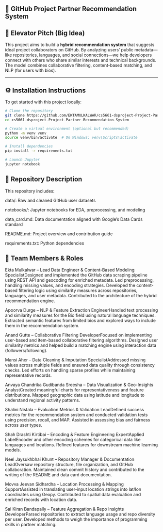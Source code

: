 ## 🤝 GitHub Project Partner Recommendation System

## 🚀 Elevator Pitch (Big Idea)
This project aims to build a **hybrid recommendation system** that suggests ideal project collaborators on GitHub. By analyzing users’ public metadata—like repositories, languages, and social connections—we help developers connect with others who share similar interests and technical backgrounds. The model combines collaborative filtering, content-based matching, and NLP (for users with bios).

---

## ⚙️ Installation Instructions

To get started with this project locally:

```bash
# Clone the repository
git clone https://github.com/EKTAMULKALWAR/cs5661-dsproject-Project-Partner-Recommendation-System.git
cd cs5661-dsproject-Project-Partner-Recommendation-System

# Create a virtual environment (optional but recommended)
python -m venv venv
source venv/bin/activate  # On Windows: venv\Scripts\activate

# Install dependencies
pip install -r requirements.txt

# Launch Jupyter
jupyter notebook
```

 
## 📂 Repository Description

This repository includes:

data/: Raw and cleaned GitHub user datasets

notebooks/: Jupyter notebooks for EDA, preprocessing, and modeling

data_card.md: Data documentation aligned with Google’s Data Cards standard

README.md: Project overview and contribution guide

requirements.txt: Python dependencies





## 👥 Team Members & Roles

Ekta Mulkalwar – Lead Data Engineer & Content-Based Modeling SpecialistDesigned and implemented the GitHub data scraping pipeline using REST API and geocoding for enriched metadata. Led preprocessing, handling missing values, and encoding strategies. Developed the content-based filtering logic using similarity measures across repositories, languages, and user metadata. Contributed to the architecture of the hybrid recommendation engine.

Apoorva Durge – NLP & Feature Extraction EngineerHandled text processing and similarity measures for the Bio field using natural language techniques. Extracted semantic features from limited bios and explored ways to include them in the recommendation system.

Anand Gutte – Collaborative Filtering DeveloperFocused on implementing user-based and item-based collaborative filtering algorithms. Designed user similarity metrics and helped build a matching engine using interaction data (followers/following).

Mansi Aher – Data Cleaning & Imputation SpecialistAddressed missing values across multiple fields and ensured data quality through consistency checks. Led efforts on handling sparse profiles while maintaining representative records.

Anvaya Chandrika Gudibanda Sreesha – Data Visualization & Geo-Insights AnalystCreated meaningful charts for representativeness and feature distributions. Mapped geographic data using latitude and longitude to understand regional activity patterns.

Shalini Nistala – Evaluation Metrics & Validation LeadDefined success metrics for the recommendation system and conducted validation tests using precision, recall, and MAP. Assisted in assessing bias and fairness across user types.

Shah Drashti Kirtibai – Encoding & Feature Engineering ExpertApplied LabelEncoder and other encoding schemes for categorical data like languages and locations. Refined features for downstream machine learning models.

Neel Jaysukhbhai Khunt – Repository Manager & Documentation LeadOversaw repository structure, file organization, and GitHub collaboration. Maintained clean commit history and contributed to the writing of the README and data card documentation.

Movva Jeevan Sidhardha – Location Processing & Mapping SupportAssisted in translating user-input location strings into lat/lon coordinates using Geopy. Contributed to spatial data evaluation and enriched records with location data.

Sai Kiran Bandapally – Feature Aggregation & Repo Insights DeveloperParsed repositories to extract language usage and repo diversity per user. Developed methods to weigh the importance of programming skills in partner matching.



